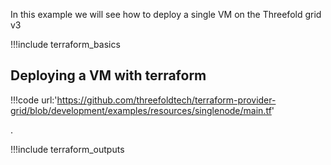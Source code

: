 In this example we will see how to deploy a single VM on the Threefold grid v3

!!!include terraform_basics


## Deploying a VM with terraform

!!!code url:'https://github.com/threefoldtech/terraform-provider-grid/blob/development/examples/resources/singlenode/main.tf'

.

!!!include terraform_outputs